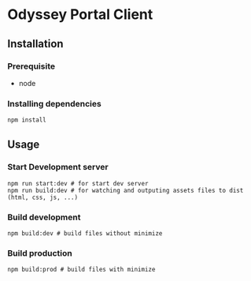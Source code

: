 # Odyssey Portal Client


## Installation

### Prerequisite
- node

### Installing dependencies
```bash
npm install
```

## Usage

### Start Development server
```
npm run start:dev # for start dev server
npm run build:dev # for watching and outputing assets files to dist (html, css, js, ...)
```
### Build development
```
npm build:dev # build files without minimize
```
### Build production
```
npm build:prod # build files with minimize
```


